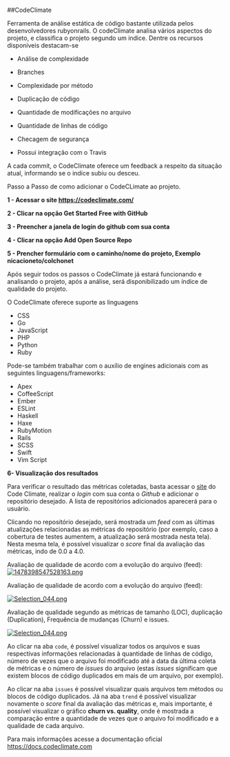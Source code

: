 
##CodeClimate

Ferramenta de análise estática de código bastante utilizada pelos desenvolvedores rubyonrails. O codeClimate analisa vários aspectos do projeto, e classifica o projeto segundo um indice. 
Dentre os recursos disponíveis destacam-se

* Análise de complexidade

* Branches

* Complexidade por método

* Duplicação de código

* Quantidade de modificações no arquivo

* Quantidade de linhas de código

* Checagem de segurança

* Possui integração com o Travis

A cada commit, o CodeClimate oferece um feedback a respeito da situação atual, informando se o indice subiu ou desceu.

Passo a Passo de como adicionar o CodeCLimate ao projeto.

__1 - Acessar o site https://codeclimate.com/__

__2 - Clicar na opção Get Started Free with GitHub__

__3 - Preencher a janela de login do github com sua conta__

__4 - Clicar na opção Add Open Source Repo__

__5 - Prencher formulário com o caminho/nome do projeto, Exemplo nicacioneto/colchonet__

Após seguir todos os passos o CodeClimate já estará funcionando e analisando o projeto, após a análise, será disponibilizado um índice de qualidade do projeto.

O CodeClimate oferece suporte as linguagens

* CSS
* Go
* JavaScript
* PHP
* Python
* Ruby

Pode-se também trabalhar com o auxílio de engines adicionais com as seguintes linguagens/frameworks:
* Apex
* CoffeeScript
* Ember
* ESLint
* Haskell
* Haxe
* RubyMotion
* Rails
* SCSS
* Swift
* Vim Script

__6- Visualização dos resultados__

Para verificar o resultado das métricas coletadas, basta acessar o [site](http://codeclimate.com/) do Code Climate, realizar o _login_ com sua conta o _Github_ e adicionar o repositório desejado. A lista de repositórios adicionados aparecerá para o usuário. 

Clicando no repositório desejado, será mostrada um _feed_ com as últimas atualizações relacionadas as métricas do repositório (por exemplo, caso a cobertura de testes aumentem, a atualização será mostrada nesta tela). Nesta mesma tela, é possível visualizar o _score_ final da avaliação das métricas, indo de 0.0 a 4.0. 

Avaliação de qualidade de acordo com a evolução do arquivo (feed):
[![1478398547528163.png](https://s26.postimg.org/ve40mp3gp/1478398547528163.png)](https://postimg.org/image/6832fv26d/)

Avaliação de qualidade de acordo com a evolução do arquivo (feed):

[![Selection_044.png](https://s17.postimg.org/49d675jnj/Selection_044.png)](https://postimg.org/image/9ks2rv5q3/)

Avaliação de qualidade segundo as métricas de tamanho (LOC), duplicação (Duplication), Frequência de mudanças (Churn) e issues.

[![Selection_044.png](https://s17.postimg.org/49d675jnj/Selection_044.png)](https://postimg.org/image/9ks2rv5q3/) 

Ao clicar na aba `code`, é possível visualizar todos os arquivos e suas respectivas informações relacionadas à quantidade de linhas de código, número de vezes que o arquivo foi modificado até a data da última coleta de métricas e o número de _issues_ do arquivo (estas _issues_ significam que existem blocos de código duplicados em mais de um arquivo, por exemplo). 

Ao clicar na aba `issues` é possível visualizar quais arquivos tem métodos ou blocos de código duplicados. Já na aba `trend` é possível visualizar novamente o _score_ final da avaliação das métricas e, mais importante, é possível visualizar o gráfico __churn vs. quality__, onde é mostrada a comparação entre a quantidade de vezes que o arquivo foi modificado e a qualidade de cada arquivo.

Para mais informações acesse a documentação oficial
https://docs.codeclimate.com
